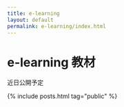 ```yaml
---
title: e-learning
layout: default
permalink: e-learning/index.html
---
```

# e-learning 教材

近日公開予定

{% include posts.html tag="public" %}